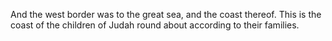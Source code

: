 And the west border was to the great sea, and the coast thereof. This is the coast of the children of Judah round about according to their families.
